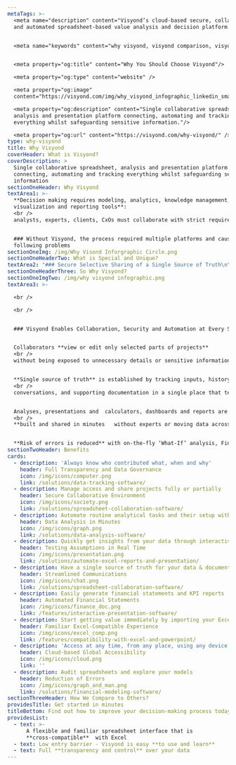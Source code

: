 ```yaml
---
metaTags: >-
  <meta name="description" content="Visyond’s cloud-based secure, collaborative
  and automated spreadsheet-based value analysis and decision platform.">


  <meta name="keywords" content="why visyond, visyond comparison, visyond vs">


  <meta property="og:title" content="Why You Should Choose Visyond"/>

  <meta property="og:type" content="website" />

  <meta property="og:image"
  content="https://visyond.com/img/why_visyond_infographic_linkedin_small.png">

  <meta property="og:description" content="Single collaborative spreadsheet,
  analysis and presentation platform connecting, automating and tracking
  everything whilst safeguarding sensitive information."/>

  <meta property="og:url" content="https://visyond.com/why-visyond/" />
type: why-visyond
title: Why Visyond
coverHeader: What is Visyond?
coverDescription: >
  Single collaborative spreadsheet, analysis and presentation platform
  connecting, automating and tracking everything whilst safeguarding sensitive
  information
sectionOneHeader: Why Visyond
textArea1: >-
  **Decision making requires modeling, analytics, knowledge management, data
  visualization and reporting tools**:
  <br />
  analysts, experts, clients, CxOs must collaborate with strict requirements on data security and governance


  ### Without Visyond, the process required multiple platforms and caused the
  following problems
sectionOneImg: /img/Why Visond Inforgraphic Circle.png
sectionOneHeaderTwo: What is Special and Unique?
textArea2: "### Secure Selective Sharing of a Single Source of Truth\n\nSecure data by sharing only sub-parts each collaborator needs to interact with\n\nTrack all changes, comments, support information in one place.\n\nTransparency, governance, accountability, knowledge management\n\n<br />\n\n### Collaborative Automatic What-if Analysis in Real Time\n\nDo in minutes what takes you days now\n\nCollaborators contribute analyses in one document, not their version \r\n\nData Visualization in the same place where you carry out calculations\n\nAutomatic, spreadsheet-driven presentations and reporting\n\n<br />\n\n### Minimum Learning Curve and Compatibility with Excel\n\nKeep your work habits & leverage Excel skills in a familiar environment\n\nCustom workflows, integrations and on-premise installation available\n\nAutomated and standardized workflows\n"
sectionOneHeaderThree: So Why Visyond?
sectionOneImgTwo: /img/why visyond infographic.png
textArea3: >-

  <br />

  <br />


  ### Visyond Enables Collaboration, Security and Automation at Every Step of Modeling, Analysis & Presentation for Decision Making


  Collaborators **view or edit only selected parts of projects**
  <br />
  without being exposed to unnecessary details or sensitive information.


  **Single source of truth** is established by tracking inputs, history of changes, scenarios, sensitivities, simulations,
  <br />
  conversations, and supporting documentation in a single place that tells a story where **nobody can overwrite other’s work.**


  Analyses, presentations and  calculators, dashboards and reports are dynamically driven by spreadsheets, 
  <br />
  **built and shared in minutes   without experts or moving data across tools.**


  **Risk of errors is reduced** with on-the-fly ‘What-If’ analysis, Financial Statements, KPIs, Pivot Tables and Cubes
sectionTwoHeader: Benefits
cards:
  - description: 'Always know who contributed what, when and why'
    header: Full Transparency and Data Governance
    icon: /img/icons/computer.png
    link: /solutions/data-tracking-software/
  - description: Manage access and share projects fully or partially
    header: Secure Collaborative Environment
    icon: /img/icons/society.png
    link: /solutions/spreadsheet-collaboration-software/
  - description: Automate routine analytical tasks and their setup without experts
    header: Data Analysis in Minutes
    icon: /img/icons/graph.png
    link: /solutions/data-analysis-software/
  - description: Quickly get insights from your data through interactive presentations
    header: Testing Assumptions in Real Time
    icon: /img/icons/presentation.png
    link: /solutions/automate-excel-reports-and-presentation/
  - description: Have a single source of truth for your data & documentation
    header: Streamlined Communications
    icon: /img/icons/chat.png
    link: /solutions/spreadsheet-collaboration-software/
  - description: Easily generate financial statements and KPI reports
    header: Automated Financial Statements
    icon: /img/icons/finance_doc.png
    link: /features/interactive-presentation-software/
  - description: Start getting value immediately by importing your Excel file
    header: Familiar Excel-Compatible Experience
    icon: /img/icons/excel_comp.png
    link: /features/compatibility-with-excel-and-powerpoint/
  - description: 'Access at any time, from any place, using any device'
    header: Cloud-based Global Accessibility
    icon: /img/icons/cloud.png
    link: ''
  - description: Audit spreadsheets and explore your models
    header: Reduction of Errors
    icon: /img/icons/graph_and_man.png
    link: /solutions/financial-modeling-software/
sectionThreeHeader: How We Compare to Others?
providesTitle: Get started in minutes
titleBottom: Find out how to improve your decision-making process today
providesList:
  - text: >-
      A flexible and familiar spreadsheet interface that is
      **cross-compatible**  with Excel
  - text: Low entry barrier - Visyond is easy **to use and learn**
  - text: Full **transparency and control** over your data
---
```


